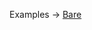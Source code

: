 <p class="ExampleLinks">Examples <span class="ExampleLinksTitleSeparator">-></span> <a href="../../examples/preset/bare">Bare</a></p>

